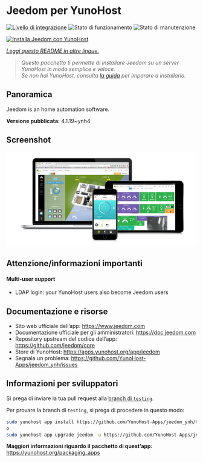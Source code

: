 <!--
N.B.: Questo README è stato automaticamente generato da <https://github.com/YunoHost/apps/tree/master/tools/readme_generator>
NON DEVE essere modificato manualmente.
-->

# Jeedom per YunoHost

[![Livello di integrazione](https://dash.yunohost.org/integration/jeedom.svg)](https://dash.yunohost.org/appci/app/jeedom) ![Stato di funzionamento](https://ci-apps.yunohost.org/ci/badges/jeedom.status.svg) ![Stato di manutenzione](https://ci-apps.yunohost.org/ci/badges/jeedom.maintain.svg)

[![Installa Jeedom con YunoHost](https://install-app.yunohost.org/install-with-yunohost.svg)](https://install-app.yunohost.org/?app=jeedom)

*[Leggi questo README in altre lingue.](./ALL_README.md)*

> *Questo pacchetto ti permette di installare Jeedom su un server YunoHost in modo semplice e veloce.*  
> *Se non hai YunoHost, consulta [la guida](https://yunohost.org/install) per imparare a installarlo.*

## Panoramica

Jeedom is an home automation software.


**Versione pubblicata:** 4.1.19~ynh4

## Screenshot

![Screenshot di Jeedom](./doc/screenshots/01-Appli-jeedom.png)

## Attenzione/informazioni importanti

#### Multi-user support

- LDAP login: your YunoHost users also become Jeedom users

## Documentazione e risorse

- Sito web ufficiale dell’app: <https://www.jeedom.com>
- Documentazione ufficiale per gli amministratori: <https://doc.jeedom.com>
- Repository upstream del codice dell’app: <https://github.com/jeedom/core>
- Store di YunoHost: <https://apps.yunohost.org/app/jeedom>
- Segnala un problema: <https://github.com/YunoHost-Apps/jeedom_ynh/issues>

## Informazioni per sviluppatori

Si prega di inviare la tua pull request alla [branch di `testing`](https://github.com/YunoHost-Apps/jeedom_ynh/tree/testing).

Per provare la branch di `testing`, si prega di procedere in questo modo:

```bash
sudo yunohost app install https://github.com/YunoHost-Apps/jeedom_ynh/tree/testing --debug
o
sudo yunohost app upgrade jeedom -u https://github.com/YunoHost-Apps/jeedom_ynh/tree/testing --debug
```

**Maggiori informazioni riguardo il pacchetto di quest’app:** <https://yunohost.org/packaging_apps>
